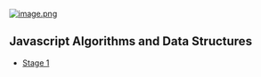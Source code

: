 [![image.png](https://i.postimg.cc/0yFRvh8C/image.png)](https://postimg.cc/68r1Lj47)

## Javascript Algorithms and Data Structures

- [Stage 1](https://github.com/Kroixyz/freecodecamp-courses/tree/master/js-algorithms-and-data-structures/stage-1)
